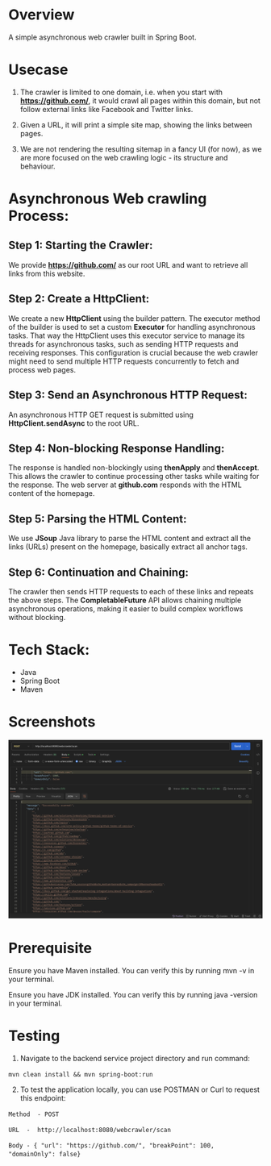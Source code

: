 # Overview
A simple asynchronous web crawler built in Spring Boot. 

# Usecase

1. The crawler is limited to one domain, i.e. when you start with **https://github.com/**, it would crawl all pages within this domain, but not follow external links like Facebook and Twitter links.

2. Given a URL, it will print a simple site map, showing the links between pages.

3. We are not rendering the resulting sitemap in a fancy UI (for now), as we are more focused on the web crawling logic - its structure and behaviour.

# Asynchronous Web crawling Process:

## Step 1: Starting the Crawler:

We provide **https://github.com/** as our root URL and want to retrieve all links from this website.

## Step 2: Create a HttpClient:
 
 We create a new **HttpClient** using the builder pattern. The executor method of the builder is used to set a custom **Executor** for handling asynchronous tasks. That way the HttpClient uses this executor service to manage its threads for asynchronous tasks, such as sending HTTP requests and receiving responses. This configuration is crucial because the web crawler might need to send multiple HTTP requests concurrently to fetch and process web pages.

## Step 3: Send an Asynchronous HTTP Request:

An asynchronous HTTP GET request is submitted using **HttpClient.sendAsync** to the root URL.

## Step 4: Non-blocking Response Handling:

The response is handled non-blockingly using **thenApply** and **thenAccept**. This allows the crawler to continue processing other tasks while waiting for the response. The web server at **github.com** responds with the HTML content of the homepage. 

## Step 5: Parsing the HTML Content:

We use **JSoup** Java library to parse the HTML content and  extract all the links (URLs) present on the homepage, basically extract all anchor tags.

## Step 6: Continuation and Chaining:

The crawler then sends HTTP requests to each of these links and repeats the above steps. The **CompletableFuture** API allows chaining multiple asynchronous operations, making it easier to build complex workflows without blocking.

# Tech Stack:

* Java
* Spring Boot
* Maven

# Screenshots
![postman response](images/postman-response.png)

# Prerequisite

Ensure you have Maven installed. You can verify this by running mvn -v in your terminal.

Ensure you have JDK installed. You can verify this by running java -version in your terminal.

# Testing

1. Navigate to the backend service project directory and run command:

`mvn clean install && mvn spring-boot:run`


2. To test the application locally, you can use POSTMAN or Curl to request this endpoint:

`Method  - POST `
 
`URL  -  http://localhost:8080/webcrawler/scan	 `

`Body - { "url": "https://github.com/", "breakPoint": 100, "domainOnly": false} `
